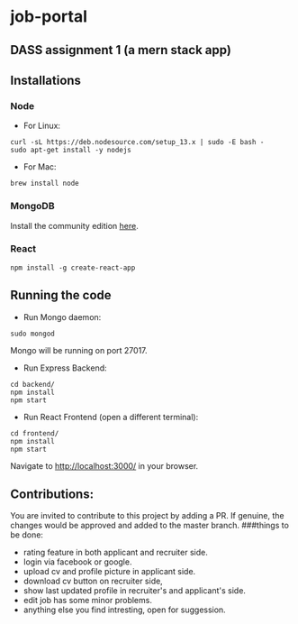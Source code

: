 # job-portal

## DASS assignment 1 (a mern stack app)

## Installations

### Node

* For Linux:
```
curl -sL https://deb.nodesource.com/setup_13.x | sudo -E bash -
sudo apt-get install -y nodejs
```

* For Mac:
```
brew install node
```

### MongoDB

Install the community edition [here](https://docs.mongodb.com/manual/installation/#mongodb-community-edition-installation-tutorials).


### React

```
npm install -g create-react-app
```

## Running the code

* Run Mongo daemon:
```
sudo mongod
```
Mongo will be running on port 27017.


* Run Express Backend:
```
cd backend/
npm install
npm start
```

* Run React Frontend (open a different terminal):
```
cd frontend/
npm install
npm start
```

Navigate to [http://localhost:3000/](http://localhost:3000/) in your browser.

## Contributions:
You are invited to contribute to this project by adding a PR. If genuine, the changes would be approved and added to the master branch.
###things to be done:
* rating feature in both applicant and recruiter side.
* login via facebook or google.
* upload cv and profile picture in applicant side.
* download cv button on recruiter side,
* show last updated profile in recruiter's and applicant's side.
* edit job has some minor problems.
* anything else you find intresting, open for suggession.